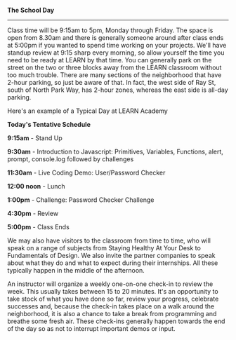 **The School Day**

----------------

Class time will be 9:15am to 5pm, Monday through Friday. The space is open from 8.30am and there is generally someone around after class ends at 5:00pm if you wanted to spend time working on your projects.
We'll have standup review at 9:15 sharp every morning, so allow yourself the time you need to be ready at LEARN by that time.
You can generally park on the street on the two or three blocks away from the LEARN classroom without too much trouble. There are many sections of the neighborhood that have 2-hour parking, so just be aware of that. In fact, the west side of Ray St, south of North Park Way, has 2-hour zones, whereas the east side is all-day parking.

Here's an example of a Typical Day at LEARN Academy

**Today's Tentative Schedule**

**9:15am** - Stand Up

**9:30am** - Introduction to Javascript: Primitives, Variables, Functions, alert, prompt, console.log followed by challenges

**11:30am** - Live Coding Demo: User/Password Checker

**12:00 noon** - Lunch

**1:00pm** - Challenge: Password Checker Challenge

**4:30pm** - Review

**5:00pm** - Class Ends

We may also have visitors to the classroom from time to time, who will speak on a range of subjects from Staying Healthy At Your Desk to Fundamentals of Design. We also invite the partner companies to speak about what they do and what to expect during their internships. All these typically happen in the middle of the afternoon.

An instructor will organize a weekly one-on-one check-in to review the week. This usually takes between 15 to 20 minutes. It's an opportunity to take stock of what you have done so far, review your progress, celebrate successes and, because the check-in takes place on a walk around the neighborhood, it is also a chance to take a break from programming and breathe some fresh air. These check-ins generally happen towards the end of the day so as not to interrupt important demos or input.

